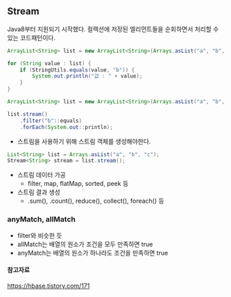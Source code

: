 ## Stream

Java8부터 지원되기 시작했다.
컬렉션에 저장된 엘리먼트들을 순회하면서 처리할 수 있는 코드패턴이다.

```java
ArrayList<String> list = new ArrayList<String>(Arrays.asList("a", "b", "c"));

for (String value : list) {
    if (StringUtils.equals(value, "b")) {
        System.out.println("값 : " + value);
    }
}
```

```java
ArrayList<String> list = new ArrayList<String>(Arrays.asList("a", "b", "c"));

list.stream()
    .filter("b"::equals)
    .forEach(System.out::println);
```

- 스트림을 사용하기 위해 스트림 객체를 생성해야한다.

```java
List<String> list = Arrays.asList("a", "b", "c");
Stream<String> stream = list.stream();
```

- 스트림 데이터 가공
  - filter, map, flatMap, sorted, peek 등
- 스트림 결과 생성
  - .sum(), .count(), reduce(), collect(), foreach() 등

### anyMatch, allMatch

- filter와 비슷한 듯
- allMatch는 배열의 원소가 조건을 모두 만족하면 true
- anyMatch는 배열의 원소가 하나라도 조건을 만족하면 true

#### 참고자료

https://hbase.tistory.com/171
